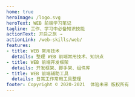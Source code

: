 ```yaml
---
home: true
heroImage: /logo.svg
heroText: WEB 前端学习笔记
tagline: 工作、学习中必备知识技能
actionText: 开启之旅 →
actionLink: /web-skills/web/
features:
- title: WEB 常用技术
  details: 整理 WEB 前端常用技术、知识点
- title: WEB 前端开发框架
  details: 开发框架、脚手架、组件库
- title: WEB 前端辅助工具
  details: 日常工作常用工具整理
footer: Copyright © 2020-2021  体验未来 版权所有
---
```


